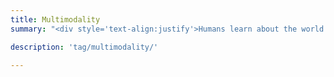 ```yaml
---
title: Multimodality
summary: "<div style='text-align:justify'>Humans learn about the world using input from multiple modalities. Machines can also leverage other modalities in order to improve their textual understanding. Our lab studies methods for combining textual information with data from images, sounds, videos and others, with the goal of making them more <b>robust</b> and allowing them to <b>generalize better</b>.</div>"

description: 'tag/multimodality/' 

---
```

